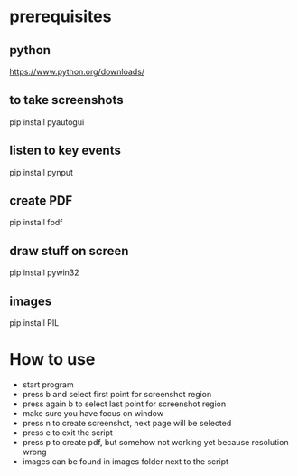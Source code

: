 # prerequisites

## python
https://www.python.org/downloads/

## to take screenshots
pip install pyautogui
## listen to key events
pip install pynput
## create PDF
pip install fpdf
## draw stuff on screen
pip install pywin32
## images
pip install PIL


# How to use
* start program
* press b and select first point for screenshot region
* press again b to select last point for screenshot region
* make sure you have focus on window
* press n to create screenshot, next page will be selected
* press e to exit the script
* press p to create pdf, but somehow not working yet because resolution wrong
* images can be found in images folder next to the script

